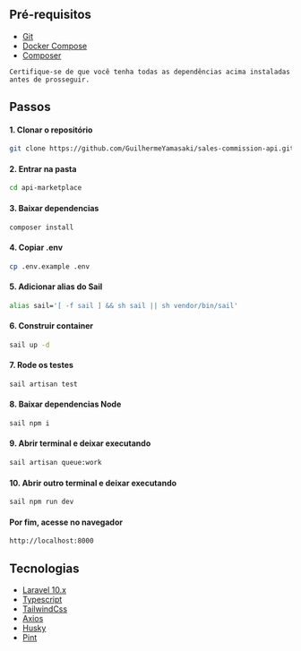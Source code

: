 ## Pré-requisitos

- [Git](https://git-scm.com/)
- [Docker Compose](https://docs.docker.com/compose/)
- [Composer](https://getcomposer.org/)

`Certifique-se de que você tenha todas as dependências acima instaladas antes de prosseguir.`

## Passos

#### 1. Clonar o repositório

```bash
git clone https://github.com/GuilhermeYamasaki/sales-commission-api.git
```

#### 2. Entrar na pasta

```bash
cd api-marketplace
```

#### 3. Baixar dependencias

```bash
composer install
```

#### 4. Copiar .env 

```bash
cp .env.example .env
```

#### 5. Adicionar alias do Sail

```bash
alias sail='[ -f sail ] && sh sail || sh vendor/bin/sail'
```

#### 6. Construir container

```bash
sail up -d
```

#### 7. Rode os testes

```bash
sail artisan test
```

#### 8. Baixar dependencias Node

```bash
sail npm i
```

#### 9. Abrir terminal e deixar executando

```bash
sail artisan queue:work
```

#### 10. Abrir outro terminal e deixar executando

```bash
sail npm run dev
```

#### Por fim, acesse no navegador

```
http://localhost:8000
```

## Tecnologias

- [Laravel 10.x](https://laravel.com/)
- [Typescript](https://www.typescriptlang.org/)
- [TailwindCss](https://tailwindcss.com/)
- [Axios](https://axios-http.com/)
- [Husky](https://typicode.github.io/husky/)
- [Pint](https://laravel.com/docs/10.x/pint)
